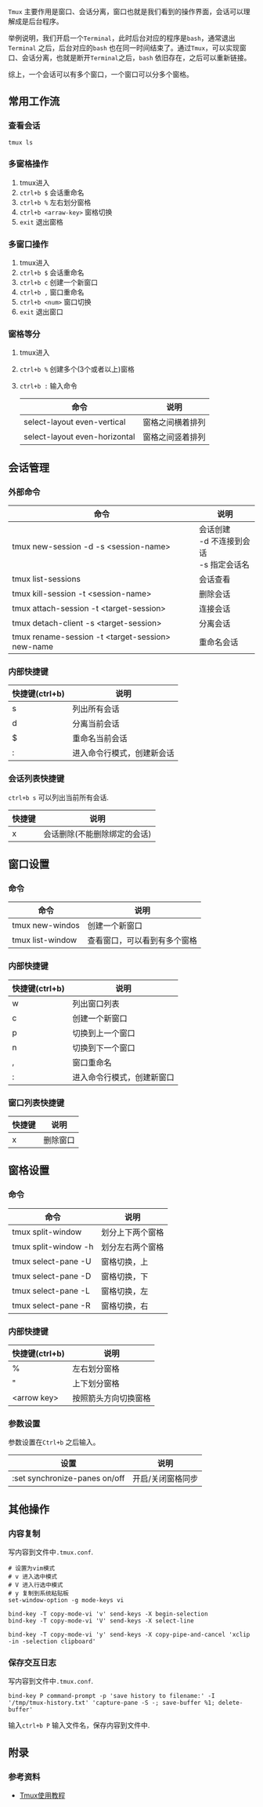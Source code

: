 `Tmux` 主要作用是窗口、会话分离，窗口也就是我们看到的操作界面，会话可以理解成是后台程序。

举例说明，我们开启一个`Terminal`，此时后台对应的程序是`bash`，通常退出`Terminal` 之后，后台对应的`bash` 也在同一时间结束了。通过`Tmux`，可以实现窗口、会话分离，也就是断开`Terminal`之后，`bash` 依旧存在，之后可以重新链接。



综上，一个会话可以有多个窗口，一个窗口可以分多个窗格。


## 常用工作流

### 查看会话

```bash
tmux ls
```

### 多窗格操作

1. tmux进入
2. `ctrl+b $` 会话重命名
3. `ctrl+b %` 左右划分窗格
4. `ctrl+b <arraw-key>` 窗格切换
5. `exit` 退出窗格

### 多窗口操作

1. tmux进入
2. `ctrl+b $` 会话重命名
3. `ctrl+b c` 创建一个新窗口
4. `ctrl+b ,` 窗口重命名
5. `ctrl+b <num>` 窗口切换
6. `exit` 退出窗口

### 窗格等分

1. tmux进入
2. `ctrl+b %` 创建多个(3个或者以上)窗格
3. `ctrl+b :` 输入命令

   | 命令                          | 说明             |
   |-------------------------------|------------------|
   | select-layout even-vertical   | 窗格之间横着排列 |
   | select-layout even-horizontal | 窗格之间竖着排列 |

## 会话管理

### 外部命令

| 命令                                               | 说明                                             |
| -------------------------------------------------- | ------------------------------------------------ |
| tmux new-session -d -s \<session-name\>            | 会话创建<br />-d 不连接到会话<br />-s 指定会话名 |
| tmux list-sessions                                 | 会话查看                                         |
| tmux kill-session -t \<session-name\>              | 删除会话                                         |
| tmux attach-session -t \<target-session\>          | 连接会话                                         |
| tmux detach-client -s \<target-session\>           | 分离会话                                         |
| tmux rename-session -t \<target-session\> new-name | 重命名会话                                       |

### 内部快捷键

| 快捷键(ctrl+b) | 说明                       |
|----------------|----------------------------|
| s              | 列出所有会话               |
| d              | 分离当前会话               |
| $              | 重命名当前会话             |
| :              | 进入命令行模式，创建新会话 |

### 会话列表快捷键

`ctrl+b s` 可以列出当前所有会话.

| 快捷键 | 说明                         |
|--------|------------------------------|
| x      | 会话删除(不能删除绑定的会话) |


## 窗口设置

### 命令

| 命令             | 说明                         |
| ---------------- | ---------------------------- |
| tmux new-windos  | 创建一个新窗口               |
| tmux list-window | 查看窗口，可以看到有多个窗格 |


### 内部快捷键

| 快捷键(ctrl+b) | 说明                       |
|----------------|----------------------------|
| w              | 列出窗口列表               |
| c              | 创建一个新窗口             |
| p              | 切换到上一个窗口           |
| n              | 切换到下一个窗口           |
| ,              | 窗口重命名                 |
| :              | 进入命令行模式，创建新窗口 |


### 窗口列表快捷键

| 快捷键 | 说明     |
|--------|----------|
| x      | 删除窗口 |


## 窗格设置

### 命令

| 命令                 | 说明             |
| -------------------- | ---------------- |
| tmux split-window    | 划分上下两个窗格 |
| tmux split-window -h | 划分左右两个窗格 |
| tmux select-pane -U  | 窗格切换，上     |
| tmux select-pane -D  | 窗格切换，下     |
| tmux select-pane -L  | 窗格切换，左     |
| tmux select-pane -R  | 窗格切换，右     |

### 内部快捷键

| 快捷键(ctrl+b) | 说明                 |
| -------------- | -------------------- |
| %              | 左右划分窗格         |
| "              | 上下划分窗格         |
| \<arrow key\>  | 按照箭头方向切换窗格 |


### 参数设置

参数设置在`Ctrl+b` 之后输入。

| 设置                          | 说明              |
|-------------------------------|-------------------|
| :set synchronize-panes on/off | 开启/关闭窗格同步 |


## 其他操作

### 内容复制

写内容到文件中`.tmux.conf`.

```
# 设置为vim模式
# v 进入选中模式
# V 进入行选中模式
# y 复制到系统粘贴板
set-window-option -g mode-keys vi

bind-key -T copy-mode-vi 'v' send-keys -X begin-selection
bind-key -T copy-mode-vi 'V' send-keys -X select-line

bind-key -T copy-mode-vi 'y' send-keys -X copy-pipe-and-cancel 'xclip -in -selection clipboard'
```

### 保存交互日志


写内容到文件中`.tmux.conf`.

```
bind-key P command-prompt -p 'save history to filename:' -I '/tmp/tmux-history.txt' 'capture-pane -S -; save-buffer %1; delete-buffer'
```

输入`ctrl+b P` 输入文件名，保存内容到文件中.

## 附录

### 参考资料

* [Tmux使用教程](https://www.ruanyifeng.com/blog/2019/10/tmux.html)

